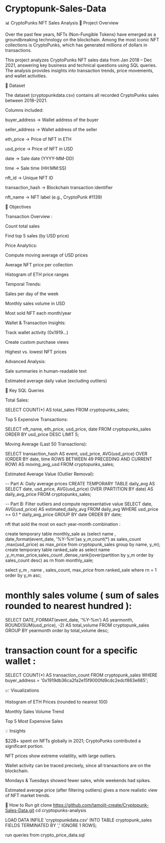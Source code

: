# Cryptopunk-Sales-Data
📊 CryptoPunks NFT Sales Analysis
📌 Project Overview

Over the past few years, NFTs (Non-Fungible Tokens) have emerged as a groundbreaking technology on the blockchain. Among the most iconic NFT collections is CryptoPunks, which has generated millions of dollars in transactions.

This project analyzes CryptoPunks NFT sales data from Jan 2018 – Dec 2021, answering key business and technical questions using SQL queries. The analysis provides insights into transaction trends, price movements, and wallet activities.

📂 Dataset

The dataset (cryptopunkdata.csv) contains all recorded CryptoPunks sales between 2018–2021.

Columns included:

buyer_address → Wallet address of the buyer

seller_address → Wallet address of the seller

eth_price → Price of NFT in ETH

usd_price → Price of NFT in USD

date → Sale date (YYYY-MM-DD)

time → Sale time (HH:MM:SS)

nft_id → Unique NFT ID

transaction_hash → Blockchain transaction identifier

nft_name → NFT label (e.g., CryptoPunk #1139)

🎯 Objectives

Transaction Overview :

Count total sales

Find top 5 sales (by USD price)

Price Analytics:

Compute moving average of USD prices

Average NFT price per collection

Histogram of ETH price ranges

Temporal Trends:

Sales per day of the week

Monthly sales volume in USD

Most sold NFT each month/year

Wallet & Transaction Insights:

Track wallet activity (0x1919...)

Create custom purchase views

Highest vs. lowest NFT prices

Advanced Analysis:

Sale summaries in human-readable text

Estimated average daily value (excluding outliers)

📜 Key SQL Queries

Total Sales:

SELECT COUNT(*) AS total_sales FROM cryptopunks_sales;


Top 5 Expensive Transactions:

SELECT nft_name, eth_price, usd_price, date
FROM cryptopunks_sales
ORDER BY usd_price DESC
LIMIT 5;


Moving Average (Last 50 Transactions):

SELECT transaction_hash AS event,
       usd_price,
       AVG(usd_price) OVER (ORDER BY date, time ROWS BETWEEN 49 PRECEDING AND CURRENT ROW) AS moving_avg_usd
FROM cryptopunks_sales;


Estimated Average Value (Outlier Removal):

-- Part A: Daily average prices
CREATE TEMPORARY TABLE daily_avg AS
SELECT date, usd_price,
       AVG(usd_price) OVER (PARTITION BY date) AS daily_avg_price
FROM cryptopunks_sales;

-- Part B: Filter outliers and compute representative value
SELECT date, AVG(usd_price) AS estimated_daily_avg
FROM daily_avg
WHERE usd_price >= 0.1 * daily_avg_price
GROUP BY date
ORDER BY date;


nft that sold the most on each year-month combination :

create temporary table monthly_sale as
(select name , date_format(event_date, '%Y-%m')as y_m,count(*) as sales_count ,max(usd_price) as  max_price from cryptopunk_sales group by name, y_m);
create temporary table ranked_sale as
select name ,y_m,max_price,sales_count ,dense_rank()over(partition by y_m order by sales_count desc) as rn from monthly_sale;

select y_m , name , sales_count, max_price from ranked_sale
where rn = 1
order by y_m asc;


# monthly sales volume ( sum of sales rounded to nearest hundred ):

SELECT DATE_FORMAT(event_date, '%Y-%m') AS yearmonth, ROUND(SUM(usd_price), -2) AS total_volume 
FROM cryptopunk_sales 
GROUP BY yearmonth 
order by  total_volume desc;

# transaction count for a specific wallet :

SELECT COUNT(*) AS transaction_count 
FROM cryptopunk_sales 
WHERE buyer_address = '0x1919db36ca2fa2e15f9000fd9cdc2edcf863e685';


📈 Visualizations

Histogram of ETH Prices (rounded to nearest 100)

Monthly Sales Volume Trend

Top 5 Most Expensive Sales

💡 Insights

$22B+ spent on NFTs globally in 2021; CryptoPunks contributed a significant portion.

NFT prices show extreme volatility, with large outliers.

Wallet activity can be traced precisely, since all transactions are on the blockchain.

Mondays & Tuesdays showed fewer sales, while weekends had spikes.

Estimated average price (after filtering outliers) gives a more realistic view of NFT market trends.

🚀 How to Run
git clone https://github.com/tamojit-create/Cryptopunk-Sales-Data.git
cd cryptopunks-analysis

LOAD DATA INFILE 'cryptopunkdata.csv'
INTO TABLE cryptopunk_sales
FIELDS TERMINATED BY ','
IGNORE 1 ROWS;

run queries from crypto_price_data.sql

